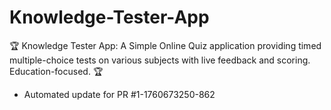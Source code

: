 # Knowledge-Tester-App
🏆 Knowledge Tester App: A Simple Online Quiz application providing timed multiple-choice tests on various subjects with live feedback and scoring. Education-focused. 🏆


- Automated update for PR #1-1760673250-862